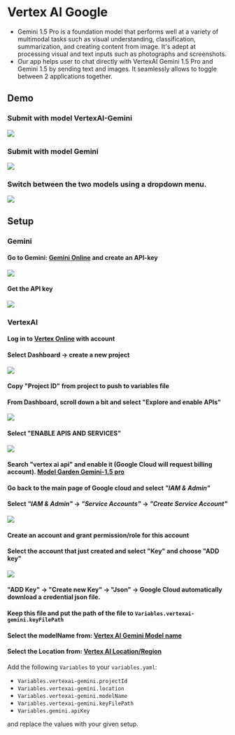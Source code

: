 # Vertex AI Google

- Gemini 1.5 Pro is a foundation model that performs well at a variety of multimodal tasks such as visual understanding, classification, summarization, and creating content from image. It's adept at processing visual and text inputs such as photographs and screenshots.
- Our app helps user to chat directly with VertexAI Gemini 1.5 Pro and Gemini 1.5 by sending text and images. It seamlessly allows to toggle between 2 applications together.

## Demo
### Submit with model VertexAI-Gemini
![](images/chat-with-vertexAi.jpg)
### Submit with model Gemini
![](images/chat-with-gemini.jpg)
### Switch between the two models using a dropdown menu.
![](images/select-model-to-chat.jpg)

## Setup
### Gemini
#### Go to Gemini: [Gemini Online](https://aistudio.google.com/app/apikey) and create an API-key
![](images/create-new-API-key-for-gemini.jpg)
#### Get the API key
![](images/generated-gemini-key.jpg)

### VertexAI
#### Log in to [Vertex Online](https://console.cloud.google.com/) with account
#### Select Dashboard -> create a new project
![](images/create-new-project-in-vertexAi.jpg)
#### Copy "Project ID" from project to push to variables file
#### From Dashboard, scroll down a bit and select "Explore and enable APIs"
![](images/select-and-enable-apis.jpg)
#### Select "ENABLE APIS AND SERVICES"
![](images/select-enable-apis-and-services.jpg)
#### Search "vertex ai api" and enable it (Google Cloud will request billing account). [Model Garden Gemini-1.5 pro](https://console.cloud.google.com/vertex-ai/publishers/google/model-garden/gemini-1.5-pro-001)
#### Go back to the main page of Google cloud and select ***"IAM & Admin"***
#### Select ***"IAM & Admin"*** -> ***"Service Accounts"*** -> ***"Create Service Account"***
![](images/go-to-setup-IAM-Admin.jpg)
#### Create an account and grant permission/role for this account
#### Select the account that just created and select "Key" and choose "ADD key"
![](images/get-Key.jpg)
#### "ADD Key" -> "Create new Key" -> "Json" -> Google Cloud automatically download a credential json file.
#### Keep this file and put the path of the file to `Variables.vertexai-gemini.keyFilePath`
#### Select the modelName from: [Vertex AI Gemini Model name](https://console.cloud.google.com/vertex-ai/publishers/google/model-garden/gemini-1.5-pro-001)
#### Select the Location from: [Vertex AI Location/Region](https://cloud.google.com/compute/docs/regions-zones)



Add the following `Variables` to your `variables.yaml`:

- `Variables.vertexai-gemini.projectId`
- `Variables.vertexai-gemini.location`
- `Variables.vertexai-gemini.modelName`
- `Variables.vertexai-gemini.keyFilePath`
- `Variables.gemini.apiKey`

and replace the values with your given setup.
